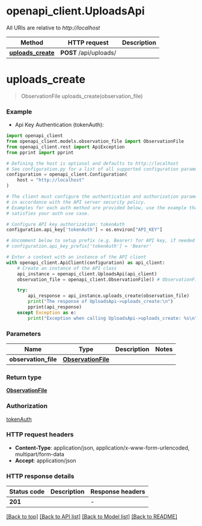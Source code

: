 # openapi_client.UploadsApi

All URIs are relative to *http://localhost*

Method | HTTP request | Description
------------- | ------------- | -------------
[**uploads_create**](UploadsApi.md#uploads_create) | **POST** /api/uploads/ | 


# **uploads_create**
> ObservationFile uploads_create(observation_file)

### Example

* Api Key Authentication (tokenAuth):

```python
import openapi_client
from openapi_client.models.observation_file import ObservationFile
from openapi_client.rest import ApiException
from pprint import pprint

# Defining the host is optional and defaults to http://localhost
# See configuration.py for a list of all supported configuration parameters.
configuration = openapi_client.Configuration(
    host = "http://localhost"
)

# The client must configure the authentication and authorization parameters
# in accordance with the API server security policy.
# Examples for each auth method are provided below, use the example that
# satisfies your auth use case.

# Configure API key authorization: tokenAuth
configuration.api_key['tokenAuth'] = os.environ["API_KEY"]

# Uncomment below to setup prefix (e.g. Bearer) for API key, if needed
# configuration.api_key_prefix['tokenAuth'] = 'Bearer'

# Enter a context with an instance of the API client
with openapi_client.ApiClient(configuration) as api_client:
    # Create an instance of the API class
    api_instance = openapi_client.UploadsApi(api_client)
    observation_file = openapi_client.ObservationFile() # ObservationFile | 

    try:
        api_response = api_instance.uploads_create(observation_file)
        print("The response of UploadsApi->uploads_create:\n")
        pprint(api_response)
    except Exception as e:
        print("Exception when calling UploadsApi->uploads_create: %s\n" % e)
```



### Parameters


Name | Type | Description  | Notes
------------- | ------------- | ------------- | -------------
 **observation_file** | [**ObservationFile**](ObservationFile.md)|  | 

### Return type

[**ObservationFile**](ObservationFile.md)

### Authorization

[tokenAuth](../README.md#tokenAuth)

### HTTP request headers

 - **Content-Type**: application/json, application/x-www-form-urlencoded, multipart/form-data
 - **Accept**: application/json

### HTTP response details

| Status code | Description | Response headers |
|-------------|-------------|------------------|
**201** |  |  -  |

[[Back to top]](#) [[Back to API list]](../README.md#documentation-for-api-endpoints) [[Back to Model list]](../README.md#documentation-for-models) [[Back to README]](../README.md)

